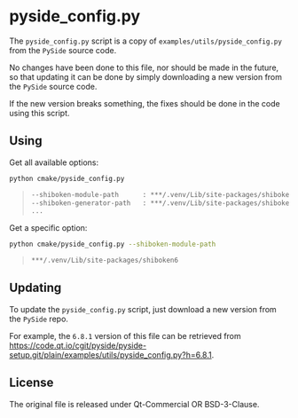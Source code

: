 # pyside_config.py

The `pyside_config.py` script is a copy of `examples/utils/pyside_config.py` from the `PySide` source code.

No changes have been done to this file, nor should be made in the future, so that updating it can be done by simply downloading a new version from the `PySide` source code.

If the new version breaks something, the fixes should be done in the code using this script.

## Using

Get all available options:

```bash
python cmake/pyside_config.py
```

> ```txt
> --shiboken-module-path      : ***/.venv/Lib/site-packages/shiboken6
> --shiboken-generator-path   : ***/.venv/Lib/site-packages/shiboken6_generator
> ...
> ```

Get a specific option:

```bash
python cmake/pyside_config.py --shiboken-module-path
```

> ```txt
> ***/.venv/Lib/site-packages/shiboken6
> ```

## Updating

To update the `pyside_config.py` script, just download a new version from the `PySide` repo.

For example, the `6.8.1` version of this file can be retrieved from <https://code.qt.io/cgit/pyside/pyside-setup.git/plain/examples/utils/pyside_config.py?h=6.8.1>.

## License

The original file is released under Qt-Commercial OR BSD-3-Clause.
